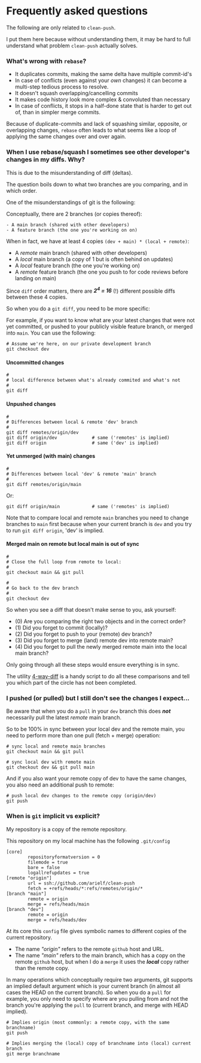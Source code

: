 
[//]: # (vim: spell)

# Frequently asked questions

The following are only related to `clean-push`.

I put them here because without understanding them, it may be
hard to full understand what problem `clean-push` actually solves.

### What's wrong with `rebase`?

- It duplicates commits, making the same delta have multiple commit-id's
- In case of conflicts (even against your _own_ changes) it can become a multi-step tedious process to resolve.
- It doesn't squash overlapping/cancelling commits
- It makes code history look more complex & convoluted than necessary
- In case of conflicts, it stops in a half-done state that is harder
  to get out of, than in simpler merge commits.

Because of duplicate-commits and lack of squashing similar, opposite, or overlapping changes, `rebase` often leads to what seems like a loop of applying the same changes over and over again.

### When I use rebase/squash I sometimes see other developer's changes in my diffs. Why?

This is due to the misunderstanding of diff (deltas).

The question boils down to what two branches are you comparing, and in
which order.

One of the misunderstandings of git is the following:

Conceptually, there are 2 branches (or copies thereof):

    - A main branch (shared with other developers)
    - A feature branch (the one you're working on on)

When in fact, we have at least 4 copies `(dev + main) * (local + remote)`:

  - A _remote_ main branch (shared with other developers)
  - A _local_ main branch (a copy of 1 but is often behind on updates)
  - A _local_ feature branch (the one you're working on)
  - A _remote_ feature branch (the one you push to for code reviews before landing on main)

Since `diff` order matters, there are ***2<sup>4</sup> = 16*** (!) different possible diffs between these 4 copies.

So when you do a `git diff`, you need to be more specific:

For example, if you want to know what are your latest changes that
were not yet committed, or pushed to your publicly visible feature branch, or merged into `main`.
You can use the following:

    # Assume we're here, on our private development branch
    git checkout dev

#### Uncommitted changes

    #
    # local difference between what's already commited and what's not
    #
    git diff

#### Unpushed changes
    #
    # Differences between local & remote 'dev' branch
    #
    git diff remotes/origin/dev
    git diff origin/dev             # same ('remotes' is implied)
    git diff origin                 # same ('dev' is implied)

#### Yet unmerged (with main) changes

    #
    # Differences between local 'dev' & remote 'main' branch
    #
    git diff remotes/origin/main

Or:

    git diff origin/main            # same ('remotes' is implied)

Note that to compare local and remote `main` branches
you need to change branches to `main` first because when your
current branch is `dev` and you try to run `git diff origin`,
'dev' is implied.

#### Merged main on remote but local main is out of sync

    #
    # Close the full loop from remote to local:
    #
    git checkout main && git pull

    #
    # Go back to the dev branch
    #
    git checkout dev


So when you see a diff that doesn't make sense to you, ask yourself:

- (0) Are you comparing the right two objects and in the correct order?
- (1) Did you forget to commit (locally)?
- (2) Did you forget to push to your (remote) dev branch?
- (3) Did you forget to merge (land) remote dev into remote main?
- (4) Did you forget to pull the newly merged remote main into the local main branch?

Only going through all these steps would ensure everything is in sync.

The utility [4-way-diff](4-way-diff) is a handy script to do
all these comparisons and tell you which part of the circle
has not been completed.

### I pushed (or pulled) but I still don't see the changes I expect...

Be aware that when you do a `pull` in your `dev` branch
this does ***not*** necessarily pull the latest *remote* main branch.

So to be 100% in sync between your local dev and the remote main,
you need to perform more than one pull (fetch + merge) operation:

    # sync local and remote main branches
    git checkout main && git pull

    # sync local dev with remote main
    git checkout dev && git pull main

And if you also want your remote copy of dev to have the same
changes, you also need an additional push to remote:

    # push local dev changes to the remote copy (origin/dev)
    git push

### When is `git` implicit vs explicit?

My repository is a copy of the remote repository.

This repository on my local machine has the following `.git/config`

```
[core]
        repositoryformatversion = 0
        filemode = true
        bare = false
        logallrefupdates = true
[remote "origin"]
        url = ssh://github.com/arielf/clean-push
        fetch = +refs/heads/*:refs/remotes/origin/*
[branch "main"]
        remote = origin
        merge = refs/heads/main
[branch "dev"]
        remote = origin
        merge = refs/heads/dev
```

At its core this `config` file gives symbolic names to different
copies of the current repository.

- The name *"origin"* refers to the remote `github` host and URL.
- The name *"main"* refers to the main branch, which has a copy on the
  remote `github` host, but when I do a `merge` it uses the
  ***local*** copy rather than the remote copy.

In many operations which conceptually require two arguments,
git supports an implied default argument which is your current
branch (in almost all cases the HEAD on the current branch).
So when you do a `pull` for example, you only need to specify
where are you pulling from and not the branch you're applying
the `pull` to (current branch, and merge with HEAD implied).

    # Implies origin (most commonly: a remote copy, with the same branchname)
    git push

    # Implies merging the (local) copy of branchname into (local) current branch
    git merge branchname
